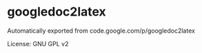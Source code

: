 # googledoc2latex
Automatically exported from code.google.com/p/googledoc2latex

License: GNU GPL v2
